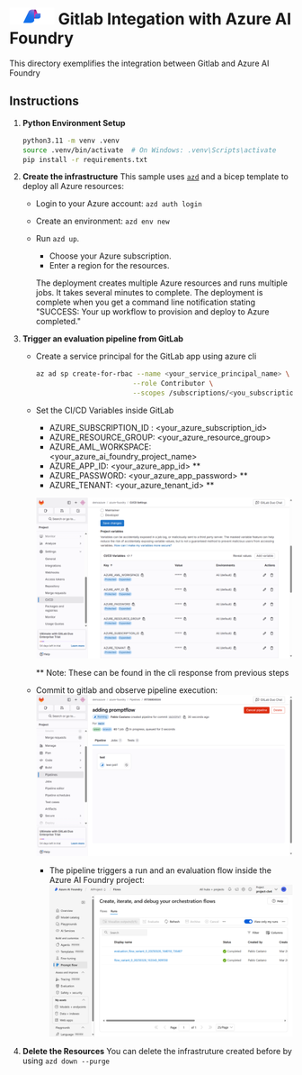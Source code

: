 # <img src="./utils/media/ai_foundry.png" alt="Azure Foundry" style="width:80px;height:30px;"/> Gitlab Integation with Azure AI Foundry

This directory exemplifies the integration between Gitlab and Azure AI Foundry

## Instructions

1. **Python Environment Setup**
   ```bash
   python3.11 -m venv .venv
   source .venv/bin/activate  # On Windows: .venv\Scripts\activate
   pip install -r requirements.txt
   ```

2. **Create the infrastructure**
This sample uses [`azd`](https://learn.microsoft.com/azure/developer/azure-developer-cli/) and a bicep template to deploy all Azure resources:

   - Login to your Azure account: `azd auth login`

   - Create an environment: `azd env new`

   - Run `azd up`.

      + Choose your Azure subscription.
      + Enter a region for the resources.

      The deployment creates multiple Azure resources and runs multiple jobs. It takes several minutes to complete. The deployment is complete when you get a command line notification stating "SUCCESS: Your up workflow to provision and deploy to Azure completed."


3. **Trigger an evaluation pipeline from GitLab**
   - Create a service principal for the GitLab app using azure cli
      ```bash
      az ad sp create-for-rbac --name <your_service_principal_name> \
                              --role Contributor \
                              --scopes /subscriptions/<you_subscription_id>/resourceGroups/<your_resource_group>
      ```

   - Set the CI/CD Variables inside GitLab
      - AZURE_SUBSCRIPTION_ID : <your_azure_subscription_id> 
      - AZURE_RESOURCE_GROUP: <your_azure_resource_group> 
      - AZURE_AML_WORKSPACE: <your_azure_ai_foundry_project_name> 
      - AZURE_APP_ID: <your_azure_app_id> **
      - AZURE_PASSWORD: <your_azure_app_password> **
      - AZURE_TENANT: <your_azure_tenant_id> **

      ![Connect](utils/media/gitlab_variables.png)
      
      ** Note: These can be found in the cli response from previous steps
 
   - Commit to gitlab and observe pipeline execution:
      ![Connect](utils/media/gitlab_pipeline.png)

      - The pipeline triggers a run and an evaluation flow inside the Azure AI Foundry project:
      ![Connect](utils/media/ai_foundry_runs.png)


4. **Delete the Resources**
  You can delete the infrastruture created before by using `azd down --purge`

